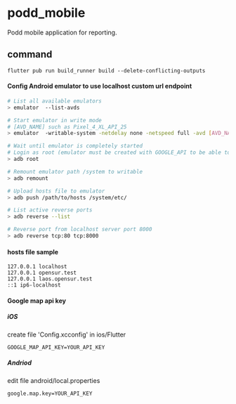 # podd_mobile

Podd mobile application for reporting.

## command

```
flutter pub run build_runner build --delete-conflicting-outputs
```

#### Config Android emulator to use localhost custom url endpoint

```bash
# List all available emulators
> emulator  --list-avds

# Start emulator in write mode
# [AVD_NAME] such as Pixel_4_XL_API_25
> emulator  -writable-system -netdelay none -netspeed full -avd [AVD_NAME]

# Wait until emulator is completely started
# Login as root (emulator must be created with GOOGLE_API to be able to login as root)
> adb root

# Remount emulator path /system to writable
> adb remount

# Upload hosts file to emulator
> adb push /path/to/hosts /system/etc/

# List active reverse ports
> adb reverse --list

# Reverse port from localhost server port 8000
> adb reverse tcp:80 tcp:8000

```

#### hosts file sample

```
127.0.0.1 localhost
127.0.0.1 opensur.test
127.0.0.1 laos.opensur.test
::1 ip6-localhost
```

#### Google map api key

##### iOS

create file 'Config.xcconfig' in ios/Flutter

```
GOOGLE_MAP_API_KEY=YOUR_API_KEY
```

##### Andriod

edit file android/local.properties

```
google.map.key=YOUR_API_KEY
```

